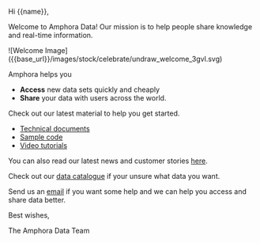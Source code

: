 Hi {{name}},

Welcome to Amphora Data! Our mission is to help people share knowledge and real-time information.

<div class="image-container">
![Welcome Image]({{base_url}}/images/stock/celebrate/undraw_welcome_3gvl.svg)
</div>


Amphora helps you

- **Access** new data sets quickly and cheaply
- **Share** your data with users across the world.

Check out our latest material to help you get started.

- [Technical documents](https://www.amphoradata.com/docs/contents)
- [Sample code](https://github.com/amphoradata/)
- [Video tutorials](https://www.youtube.com/channel/UCdeAwh89DuwZKJ6JJK9TCnw)

You can also read our latest news and customer stories [here](https://au.linkedin.com/company/amphora-data).

Check out our [data catalogue](https://www.amphoradata.com/data/vegetation) if your unsure what data you want.

Send us an [email](mailto:contact@amphoradata.com) if you want some help and we can help you access and share data better.

Best wishes,

The Amphora Data Team

